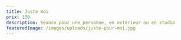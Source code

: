 ```yaml
---
title: Juste moi
prix: 130
description: Séance pour une personne, en extérieur ou en studio
featuredImage: /images/uploads/juste-pour-moi.jpg
---
```


